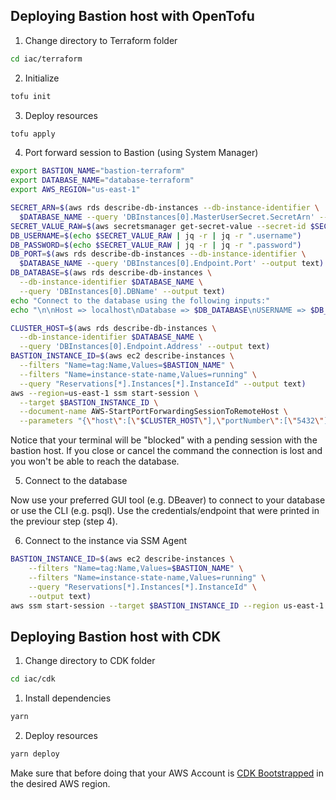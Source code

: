

## Deploying Bastion host with OpenTofu

1) Change directory to Terraform folder

```sh
cd iac/terraform
```

2) Initialize

```sh
tofu init
```

3) Deploy resources

```sh
tofu apply
```

4) Port forward session to Bastion (using System Manager)

```sh
export BASTION_NAME="bastion-terraform"
export DATABASE_NAME="database-terraform"
export AWS_REGION="us-east-1"

SECRET_ARN=$(aws rds describe-db-instances --db-instance-identifier \
  $DATABASE_NAME --query 'DBInstances[0].MasterUserSecret.SecretArn' --output text)
SECRET_VALUE_RAW=$(aws secretsmanager get-secret-value --secret-id $SECRET_ARN | jq '.SecretString')
DB_USERNAME=$(echo $SECRET_VALUE_RAW | jq -r | jq -r ".username")
DB_PASSWORD=$(echo $SECRET_VALUE_RAW | jq -r | jq -r ".password")
DB_PORT=$(aws rds describe-db-instances --db-instance-identifier \
  $DATABASE_NAME --query 'DBInstances[0].Endpoint.Port' --output text)
DB_DATABASE=$(aws rds describe-db-instances \
  --db-instance-identifier $DATABASE_NAME \
  --query 'DBInstances[0].DBName' --output text)
echo "Connect to the database using the following inputs:"
echo "\n\nHost => localhost\nDatabase => $DB_DATABASE\nUSERNAME => $DB_USERNAME\nPASSWORD => $DB_PASSWORD\nPORT => $DB_PORT"

CLUSTER_HOST=$(aws rds describe-db-instances \
  --db-instance-identifier $DATABASE_NAME \
  --query 'DBInstances[0].Endpoint.Address' --output text)
BASTION_INSTANCE_ID=$(aws ec2 describe-instances \
  --filters "Name=tag:Name,Values=$BASTION_NAME" \
  --filters "Name=instance-state-name,Values=running" \
  --query "Reservations[*].Instances[*].InstanceId" --output text)
aws --region=us-east-1 ssm start-session \
  --target $BASTION_INSTANCE_ID \
  --document-name AWS-StartPortForwardingSessionToRemoteHost \
  --parameters "{\"host\":[\"$CLUSTER_HOST\"],\"portNumber\":[\"5432\"], \"localPortNumber\":[\"$DB_PORT\"]}"
```

Notice that your terminal will be "blocked" with a pending session with the bastion host. If you close or cancel the command the connection is lost and you won't be able to reach the database.

5) Connect to the database

Now use your preferred GUI tool (e.g. DBeaver) to connect to your database or use the CLI (e.g. psql). Use the credentials/endpoint that were printed in the previour step (step 4).

6) Connect to the instance via SSM Agent

```sh
BASTION_INSTANCE_ID=$(aws ec2 describe-instances \
    --filters "Name=tag:Name,Values=$BASTION_NAME" \
    --filters "Name=instance-state-name,Values=running" \
    --query "Reservations[*].Instances[*].InstanceId" \
    --output text)
aws ssm start-session --target $BASTION_INSTANCE_ID --region us-east-1
```

## Deploying Bastion host with CDK


1) Change directory to CDK folder

```sh
cd iac/cdk
```

1) Install dependencies

```sh
yarn
```

2) Deploy resources

```sh
yarn deploy
```

Make sure that before doing that your AWS Account is [CDK Bootstrapped](https://docs.aws.amazon.com/cdk/v2/guide/bootstrapping.html) in the desired AWS region.